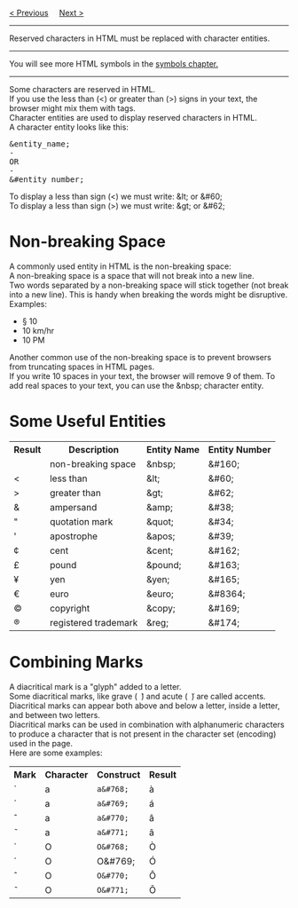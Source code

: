 <a href="/HTML/BeginnerGuide.md">&lt; Previous</a>
&nbsp;&nbsp;&nbsp;
<a href="/HTML/Symbols.md">Next &gt;</a>
<hr>
Reserved characters in HTML must be replaced with character entities.
<hr>
You will see more HTML symbols in the <a href="Symbols.md">symbols chapter.</a>
<hr>
Some characters are reserved in HTML.
<br>
If you use the less than (&lt;) or greater than (&gt;) signs in your text, the browser might mix them with tags.
<br>
Character entities are used to display reserved characters in HTML.
<br>
A character entity looks like this:
<pre>
&amp;entity_name;
-
OR
-
&amp;#entity_number;
</pre>
To display a less than sign (&lt;) we must write: &amp;lt; or &amp;#60;
<br>
To display a less than sign (&gt;) we must write: &amp;gt; or &amp;#62;
<h1>Non-breaking Space</h1>
A commonly used entity in HTML is the non-breaking space: &nbsp;
<br>
A non-breaking space is a space that will not break into a new line.
<br>
Two words separated by a non-breaking space will stick together (not break into a new line). This is handy when breaking the words might be disruptive.
<br>
Examples:
<ul>
  <li>§ 10</li>
  <li>10 km/hr</li>
  <li>10 PM</li>
</ul>
Another common use of the non-breaking space is to prevent browsers from truncating spaces in HTML pages.
<br>
If you write 10 spaces in your text, the browser will remove 9 of them. To add real spaces to your text, you can use the &amp;nbsp; character entity.
<h1>Some Useful Entities</h1>
<table>
  <tr>
    <th>Result</th>
    <th>Description</th>
    <th>Entity Name</th>
    <th>Entity Number</th>
  </tr>
  <tr>
    <td>&nbsp;</td>
    <td>non-breaking space</td>
    <td>&amp;nbsp;</td>
    <td>&amp;#160;</td>
  </tr>
  <tr>
    <td>&lt;</td>
    <td>less than</td>
    <td>&amp;lt;</td>
    <td>&amp;#60;</td>
  </tr>
  <tr>
    <td>&gt;</td>
    <td>greater than</td>
    <td>&amp;gt;</td>
    <td>&amp;#62;</td>
  </tr>
  <tr>
    <td>&amp;</td>
    <td>ampersand</td>
    <td>&amp;amp;</td>
    <td>&amp;#38;</td>
  </tr>
  <tr>
    <td>&quot;</td>
    <td>quotation mark</td>
    <td>&amp;quot;</td>
    <td>&amp;#34;</td>
  </tr>
  <tr>
    <td>&apos;</td>
    <td>apostrophe</td>
    <td>&amp;apos;</td>
    <td>&amp;#39;</td>
  </tr>
  <tr>
    <td>&cent;</td>
    <td>cent</td>
    <td>&amp;cent;</td>
    <td>&amp;#162;</td>
  </tr>
  <tr>
    <td>&pound;</td>
    <td>pound</td>
    <td>&amp;pound;</td>
    <td>&amp;#163;</td>
  </tr>
  <tr>
    <td>&yen;</td>
    <td>yen</td>
    <td>&amp;yen;</td>
    <td>&amp;#165;</td>
  </tr>
  <tr>
    <td>&euro;</td>
    <td>euro</td>
    <td>&amp;euro;</td>
    <td>&amp;#8364;</td>
  </tr>
  <tr>
    <td>&copy;</td>
    <td>copyright</td>
    <td>&amp;copy;</td>
    <td>&amp;#169;</td>
  </tr>
  <tr>
    <td>&reg;</td>
    <td>registered trademark</td>
    <td>&amp;reg;</td>
    <td>&amp;#174;</td>
  </tr>
</table>
<h1>Combining Marks</h1>
A diacritical mark is a "glyph" added to a letter.
<br>
Some diacritical marks, like grave (<code> ̀</code>) and acute (<code> ́</code>) are called accents.
<br>
Diacritical marks can appear both above and below a letter, inside a letter, and between two letters.
<br>
Diacritical marks can be used in combination with alphanumeric characters to produce a character that is not present in the character set (encoding) used in the page.
<br>
Here are some examples:
<table>
  <tr>
    <th>Mark</th>
    <th>Character</th>
    <th>Construct</th>
    <th>Result</th>
  </tr>
  <tr>
    <td>&#768;</td>
    <td>a</td>
    <td><code>a&amp;#768;</code></td>
    <td>a&#768;</td>
  </tr>
  <tr>
    <td>&#769;</td>
    <td>a</td>
    <td><code>a&amp;#769;</code></td>
    <td>a&#769;</td>
  </tr>
  <tr>
    <td>&#770;</td>
    <td>a</td>
    <td><code>a&amp;#770;</code></td>
    <td>a&#770;</td>
  </tr>
  <tr>
    <td>&#771;</td>
    <td>a</td>
    <td><code>a&amp;#771;</code></td>
    <td>a&#771;</td>
  </tr>
  <tr>
    <td>&#768;</td>
    <td>O</td>
    <td><code>O&amp;#768;</code></td>
    <td>O&#768;</td>
  </tr>
  <tr>
    <td>&#769;</td>
    <td>O</td>
    <td>O&amp;#769;</code></td>
    <td>O&#769;</td>
  </tr>
  <tr>
    <td>&#770;</td>
    <td>O</td>
    <td><code>O&amp;#770;</code></td>
    <td>O&#770;</td>
  </tr>
  <tr>
    <td>&#771;</td>
    <td>O</td>
    <td><code>O&amp;#771;</code></td>
    <td>O&#771;</td>
  </tr>
</table>
